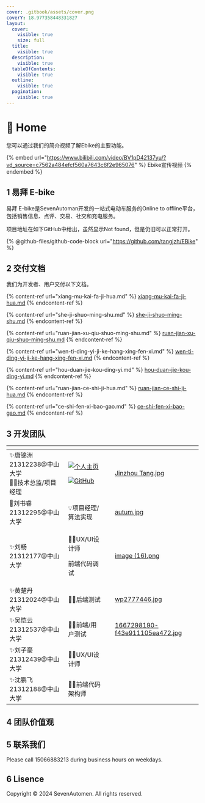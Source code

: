 ```yaml
---
cover: .gitbook/assets/cover.png
coverY: 18.977358448331827
layout:
  cover:
    visible: true
    size: full
  title:
    visible: true
  description:
    visible: true
  tableOfContents:
    visible: true
  outline:
    visible: true
  pagination:
    visible: true
---
```


# 🏡 Home

您可以通过我们的简介视频了解Ebike的主要功能。

{% embed url="https://www.bilibili.com/video/BV1pD42137yu/?vd_source=c7562a484efcf560a7643c6f2e965076" %}
Ebike宣传视频
{% endembed %}

## 1 易拜 E-bike

易拜 E-bike是SevenAutoman开发的一站式电动车服务的Online to offline平台，包括销售信息、点评、交易、社交和充电服务。

项目地址在如下GitHub中给出，虽然显示Not found，但是仍旧可以正常打开。

{% @github-files/github-code-block url="https://github.com/tangjzh/EBike" %}

## 2 交付文档

我们为开发者、用户交付以下文档。

{% content-ref url="xiang-mu-kai-fa-ji-hua.md" %}
[xiang-mu-kai-fa-ji-hua.md](xiang-mu-kai-fa-ji-hua.md)
{% endcontent-ref %}

{% content-ref url="she-ji-shuo-ming-shu.md" %}
[she-ji-shuo-ming-shu.md](she-ji-shuo-ming-shu.md)
{% endcontent-ref %}

{% content-ref url="ruan-jian-xu-qiu-shuo-ming-shu.md" %}
[ruan-jian-xu-qiu-shuo-ming-shu.md](ruan-jian-xu-qiu-shuo-ming-shu.md)
{% endcontent-ref %}

{% content-ref url="wen-ti-ding-yi-ji-ke-hang-xing-fen-xi.md" %}
[wen-ti-ding-yi-ji-ke-hang-xing-fen-xi.md](wen-ti-ding-yi-ji-ke-hang-xing-fen-xi.md)
{% endcontent-ref %}

{% content-ref url="hou-duan-jie-kou-ding-yi.md" %}
[hou-duan-jie-kou-ding-yi.md](hou-duan-jie-kou-ding-yi.md)
{% endcontent-ref %}

{% content-ref url="ruan-jian-ce-shi-ji-hua.md" %}
[ruan-jian-ce-shi-ji-hua.md](ruan-jian-ce-shi-ji-hua.md)
{% endcontent-ref %}

{% content-ref url="ce-shi-fen-xi-bao-gao.md" %}
[ce-shi-fen-xi-bao-gao.md](ce-shi-fen-xi-bao-gao.md)
{% endcontent-ref %}

## 3 开发团队

<table data-view="cards"><thead><tr><th></th><th></th><th></th><th data-hidden data-card-cover data-type="files"></th></tr></thead><tbody><tr><td><span data-gb-custom-inline data-tag="emoji" data-code="2728">✨</span>唐锦洲21312238@中山大学<br><span data-gb-custom-inline data-tag="emoji" data-code="1f477-2642">👷‍♂️</span>技术总监/项目经理</td><td><p><a href="https://tangjzh.github.io"><img src="https://img.shields.io/badge/%E4%B8%AA%E4%BA%BA%E4%B8%BB%E9%A1%B5-tangjzh_homepage-blue" alt="个人主页"></a></p><p><a href="https://github.com/tangjzh"><img src="https://img.shields.io/badge/GitHub-tangjzh-red?logo=github" alt="GitHub"></a></p></td><td></td><td><a href=".gitbook/assets/Jinzhou Tang.jpg">Jinzhou Tang.jpg</a></td></tr><tr><td><span data-gb-custom-inline data-tag="emoji" data-code="1f950">🥐</span>刘书睿21312295@中山大学</td><td><span data-gb-custom-inline data-tag="emoji" data-code="1f4a1">💡</span>项目经理/算法实现</td><td></td><td><a href=".gitbook/assets/autum.jpg">autum.jpg</a></td></tr><tr><td><span data-gb-custom-inline data-tag="emoji" data-code="2728">✨</span>刘畅21312177@中山大学</td><td><p><span data-gb-custom-inline data-tag="emoji" data-code="1f477-2642">👷‍♂️</span>UX/UI设计师</p><p>     前端代码调试</p></td><td></td><td><a href=".gitbook/assets/image (16).png">image (16).png</a></td></tr><tr><td><span data-gb-custom-inline data-tag="emoji" data-code="2728">✨</span>黄楚丹21312024@中山大学</td><td><span data-gb-custom-inline data-tag="emoji" data-code="1f477-2642">👷‍♂️</span>后端测试</td><td></td><td><a href=".gitbook/assets/wp2777446.jpg">wp2777446.jpg</a></td></tr><tr><td><span data-gb-custom-inline data-tag="emoji" data-code="2728">✨</span>吴恺云21312537@中山大学</td><td><span data-gb-custom-inline data-tag="emoji" data-code="1f477-2642">👷‍♂️</span>前端/用户测试</td><td></td><td><a href=".gitbook/assets/1667298190-f43e911105ea472.jpg">1667298190-f43e911105ea472.jpg</a></td></tr><tr><td><span data-gb-custom-inline data-tag="emoji" data-code="2728">✨</span>刘子豪21312439@中山大学</td><td><span data-gb-custom-inline data-tag="emoji" data-code="1f477-2642">👷‍♂️</span>UX/UI设计师</td><td></td><td></td></tr><tr><td><span data-gb-custom-inline data-tag="emoji" data-code="2728">✨</span>沈鹏飞21312188@中山大学</td><td><span data-gb-custom-inline data-tag="emoji" data-code="1f477-2642">👷‍♂️</span>前端代码架构师</td><td></td><td></td></tr></tbody></table>

## 4 团队价值观



## 5 联系我们

Please call 15066883213 during business hours on weekdays.

## 6 Lisence

Copyright © 2024 SevenAutomen. All rights reserved.
